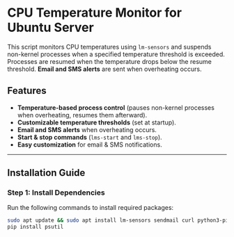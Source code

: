 # **CPU Temperature Monitor for Ubuntu Server**
This script monitors CPU temperatures using `lm-sensors` and suspends non-kernel processes when a specified temperature threshold is exceeded. Processes are resumed when the temperature drops below the resume threshold. **Email and SMS alerts** are sent when overheating occurs.

## **Features**
- **Temperature-based process control** (pauses non-kernel processes when overheating, resumes them afterward).
- **Customizable temperature thresholds** (set at startup).
- **Email and SMS alerts** when overheating occurs.
- **Start & stop commands** (`lms-start` and `lms-stop`).
- **Easy customization** for email & SMS notifications.

---

## **Installation Guide**

### **Step 1: Install Dependencies**
Run the following commands to install required packages:

```bash
sudo apt update && sudo apt install lm-sensors sendmail curl python3-pip
pip install psutil
